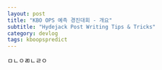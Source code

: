 ```yaml
---
layout: post
title: "KBO OPS 예측 경진대회 - 개요"
subtitle: "Hydejack Post Writing Tips & Tricks"
category: devlog
tags: kboopspredict
---
```


ㅁㄴㅇㄻㄴㄹㅇ